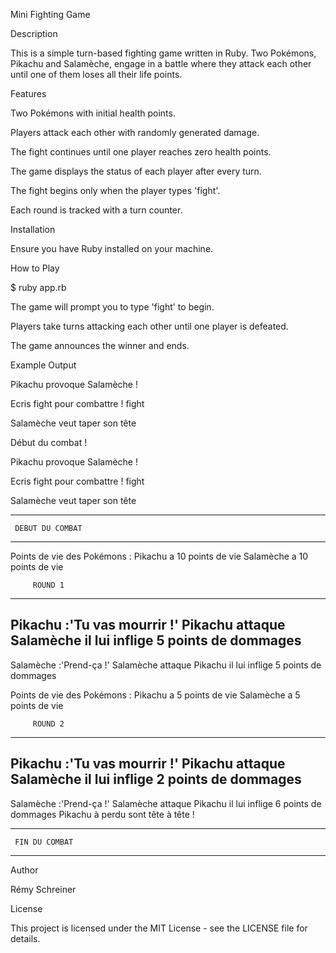 Mini Fighting Game

Description

This is a simple turn-based fighting game written in Ruby. Two Pokémons, Pikachu and Salamèche, engage in a battle where they attack each other until one of them loses all their life points.

Features

Two Pokémons with initial health points.

Players attack each other with randomly generated damage.

The fight continues until one player reaches zero health points.

The game displays the status of each player after every turn.

The fight begins only when the player types 'fight'.

Each round is tracked with a turn counter.

Installation

Ensure you have Ruby installed on your machine.

How to Play

$ ruby app.rb

The game will prompt you to type 'fight' to begin.

Players take turns attacking each other until one player is defeated.

The game announces the winner and ends.

Example Output

Pikachu provoque Salamèche !

Ecris fight pour combattre !
fight

Salamèche veut taper son tête

Début du combat !

Pikachu provoque Salamèche !

Ecris fight pour combattre !
fight

Salamèche veut taper son tête

-------------------------
     DEBUT DU COMBAT
-------------------------

Points de vie des Pokémons :
Pikachu a 10 points de vie
Salamèche a 10 points de vie

         ROUND 1
----------------------------
Pikachu :'Tu vas mourrir !'
Pikachu attaque Salamèche
il lui inflige 5 points de dommages
------------------------------------------
Salamèche :'Prend-ça !'
Salamèche attaque Pikachu
il lui inflige 5 points de dommages

Points de vie des Pokémons :
Pikachu a 5 points de vie
Salamèche a 5 points de vie

         ROUND 2
----------------------------
Pikachu :'Tu vas mourrir !'
Pikachu attaque Salamèche
il lui inflige 2 points de dommages
------------------------------------------
Salamèche :'Prend-ça !'
Salamèche attaque Pikachu
il lui inflige 6 points de dommages
Pikachu à perdu sont tête à tête !

-----------------------
     FIN DU COMBAT
-----------------------

Author

Rémy Schreiner

License

This project is licensed under the MIT License - see the LICENSE file for details.
